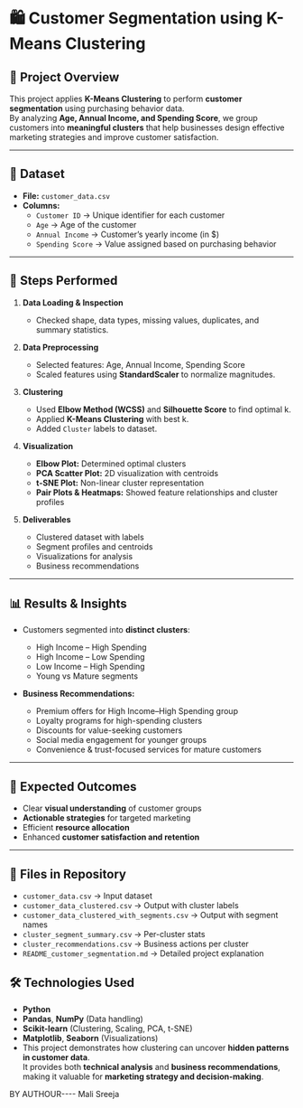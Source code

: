 # 🛍️ Customer Segmentation using K-Means Clustering

## 📌 Project Overview
This project applies **K-Means Clustering** to perform **customer segmentation** using purchasing behavior data.  
By analyzing **Age, Annual Income, and Spending Score**, we group customers into **meaningful clusters** that help businesses design effective marketing strategies and improve customer satisfaction.

---

## 📂 Dataset
- **File:** `customer_data.csv`
- **Columns:**
  - `Customer ID` → Unique identifier for each customer  
  - `Age` → Age of the customer  
  - `Annual Income` → Customer’s yearly income (in $)  
  - `Spending Score` → Value assigned based on purchasing behavior  

---

## 🔧 Steps Performed
1. **Data Loading & Inspection**
   - Checked shape, data types, missing values, duplicates, and summary statistics.  

2. **Data Preprocessing**
   - Selected features: Age, Annual Income, Spending Score  
   - Scaled features using **StandardScaler** to normalize magnitudes.  

3. **Clustering**
   - Used **Elbow Method (WCSS)** and **Silhouette Score** to find optimal k.  
   - Applied **K-Means Clustering** with best k.  
   - Added `Cluster` labels to dataset.  

4. **Visualization**
   - **Elbow Plot:** Determined optimal clusters  
   - **PCA Scatter Plot:** 2D visualization with centroids  
   - **t-SNE Plot:** Non-linear cluster representation  
   - **Pair Plots & Heatmaps:** Showed feature relationships and cluster profiles  

5. **Deliverables**
   - Clustered dataset with labels  
   - Segment profiles and centroids  
   - Visualizations for analysis  
   - Business recommendations  

---

## 📊 Results & Insights
- Customers segmented into **distinct clusters**:
  - High Income – High Spending  
  - High Income – Low Spending  
  - Low Income – High Spending  
  - Young vs Mature segments  

- **Business Recommendations:**
  - Premium offers for High Income–High Spending group  
  - Loyalty programs for high-spending clusters  
  - Discounts for value-seeking customers  
  - Social media engagement for younger groups  
  - Convenience & trust-focused services for mature customers  

---

## 🚀 Expected Outcomes
- Clear **visual understanding** of customer groups  
- **Actionable strategies** for targeted marketing  
- Efficient **resource allocation**  
- Enhanced **customer satisfaction and retention**

---

## 📎 Files in Repository
- `customer_data.csv` → Input dataset  
- `customer_data_clustered.csv` → Output with cluster labels  
- `customer_data_clustered_with_segments.csv` → Output with segment names  
- `cluster_segment_summary.csv` → Per-cluster stats  
- `cluster_recommendations.csv` → Business actions per cluster  
- `README_customer_segmentation.md` → Detailed project explanation  



## 🛠️ Technologies Used
- **Python**
- **Pandas**, **NumPy** (Data handling)  
- **Scikit-learn** (Clustering, Scaling, PCA, t-SNE)  
- **Matplotlib**, **Seaborn** (Visualizations)
- This project demonstrates how clustering can uncover **hidden patterns in customer data**.  
It provides both **technical analysis** and **business recommendations**, making it valuable for **marketing strategy and decision-making**.

BY AUTHOUR---- Mali Sreeja 


